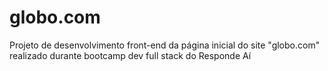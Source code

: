 # globo.com
Projeto de desenvolvimento front-end da página inicial do site "globo.com" realizado durante bootcamp dev full stack do Responde Aí
